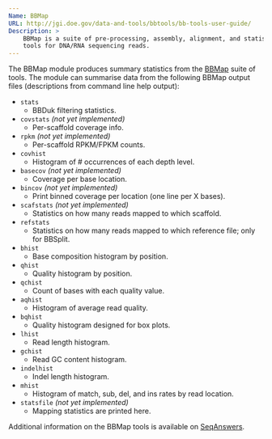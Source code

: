 ```yaml
---
Name: BBMap
URL: http://jgi.doe.gov/data-and-tools/bbtools/bb-tools-user-guide/
Description: >
	BBMap is a suite of pre-processing, assembly, alignment, and statistics
	tools for DNA/RNA sequencing reads.
---
```


The BBMap module produces summary statistics from the
[BBMap](http://jgi.doe.gov/data-and-tools/bbtools/bb-tools-user-guide/) suite of tools.
The module can summarise data from the following BBMap output files
(descriptions from command line help output):

* `stats`
    * BBDuk filtering statistics.
* `covstats` _(not yet implemented)_
    * Per-scaffold coverage info.
* `rpkm` _(not yet implemented)_
    * Per-scaffold RPKM/FPKM counts.
* `covhist`
    * Histogram of # occurrences of each depth level.
* `basecov` _(not yet implemented)_
    * Coverage per base location.
* `bincov` _(not yet implemented)_
    * Print binned coverage per location (one line per X bases).
* `scafstats` _(not yet implemented)_
    * Statistics on how many reads mapped to which scaffold.
* `refstats`
    * Statistics on how many reads mapped to which reference file; only for BBSplit.
* `bhist`
    * Base composition histogram by position.
* `qhist`
    * Quality histogram by position.
* `qchist`
    * Count of bases with each quality value.
* `aqhist`
    * Histogram of average read quality.
* `bqhist`
    * Quality histogram designed for box plots.
* `lhist`
    * Read length histogram.
* `gchist`
    * Read GC content histogram.
* `indelhist`
    * Indel length histogram.
* `mhist`
    * Histogram of match, sub, del, and ins rates by read location.
* `statsfile` _(not yet implemented)_
    * Mapping statistics are printed here.

Additional information on the BBMap tools is available on
[SeqAnswers](http://seqanswers.com/forums/showthread.php?t=41057).
